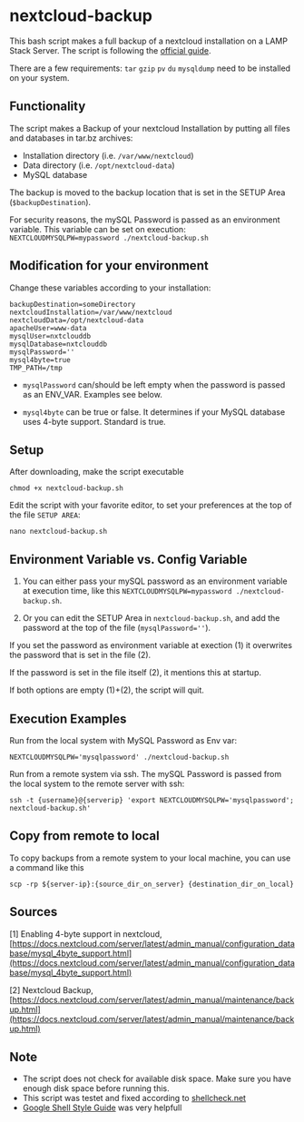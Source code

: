 # nextcloud-backup
  
This bash script makes a full backup of a nextcloud installation on a LAMP Stack Server. The script is following the [official guide](https://docs.nextcloud.com/server/latest/admin_manual/maintenance/backup.html). 

There are a few requirements: `tar` `gzip` `pv` `du` `mysqldump` need to be installed on your system.  
  
## Functionality  

The script makes a Backup of your nextcloud Installation by putting all files and databases in tar.bz archives:   

- Installation directory (i.e. `/var/www/nextcloud`)
- Data directory (i.e. `/opt/nextcloud-data`)
- MySQL database

The backup is moved to the backup location that is set in the SETUP Area (`$backupDestination`).

For security reasons, the mySQL Password is passed as an environment variable.
This variable can be set on execution: `NEXTCLOUDMYSQLPW=mypassword ./nextcloud-backup.sh`

## Modification for your environment

Change these variables according to your installation:

    backupDestination=someDirectory
    nextcloudInstallation=/var/www/nextcloud
    nextcloudData=/opt/nextcloud-data
    apacheUser=www-data
    mysqlUser=nxtclouddb
    mysqlDatabase=nxtclouddb
    mysqlPassword=''
    mysql4byte=true
    TMP_PATH=/tmp

- `mysqlPassword` can/should be left empty when the password is passed as an ENV_VAR. Examples see below.

- `mysql4byte` can be true or false. It determines if your MySQL database uses 4-byte support. Standard is true. 

## Setup

After downloading, make the script executable

    chmod +x nextcloud-backup.sh

Edit the script with your favorite editor, to set your preferences at the top of the file `SETUP AREA`:

    nano nextcloud-backup.sh

## Environment Variable vs. Config Variable

1. You can either pass your mySQL password as an environment variable at execution time, like this `NEXTCLOUDMYSQLPW=mypassword ./nextcloud-backup.sh`. 

2. Or you can edit the SETUP Area in `nextcloud-backup.sh`, and add the password at the top of the file (`mysqlPassword=''`). 

If you set the password as environment variable at exection (1) it overwrites the password that is set in the file (2). 

If the password is set in the file itself (2), it mentions this at startup.

If both options are empty (1)+(2), the script will quit. 

## Execution Examples
Run from the local system with MySQL Password as Env var:

    NEXTCLOUDMYSQLPW='mysqlpassword' ./nextcloud-backup.sh

Run from a remote system via ssh. The mySQL Password is passed from the local system to the remote server with ssh:

    ssh -t {username}@{serverip} 'export NEXTCLOUDMYSQLPW='mysqlpassword'; nextcloud-backup.sh'

## Copy from remote to local

To copy backups from a remote system to your local machine, you can use a command like this 

    scp -rp ${server-ip}:{source_dir_on_server} {destination_dir_on_local}


## Sources

[1] Enabling 4-byte support in nextcloud, [https://docs.nextcloud.com/server/latest/admin_manual/configuration_database/mysql_4byte_support.html](https://docs.nextcloud.com/server/latest/admin_manual/configuration_database/mysql_4byte_support.html)

[2] Nextcloud Backup, [https://docs.nextcloud.com/server/latest/admin_manual/maintenance/backup.html](https://docs.nextcloud.com/server/latest/admin_manual/maintenance/backup.html)
## Note

- The script does not check for available disk space. Make sure you have enough disk space before running this.
- This script was testet and fixed according to [shellcheck.net](https://shellcheck.net)
- [Google Shell Style Guide](https://google.github.io/styleguide/shellguide.html#s1.1-which-shell-to-use) was very helpfull
